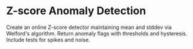 # Z-score Anomaly Detection
Create an online Z-score detector maintaining mean and stddev via Welford's algorithm.
Return anomaly flags with thresholds and hysteresis. Include tests for spikes and noise.
